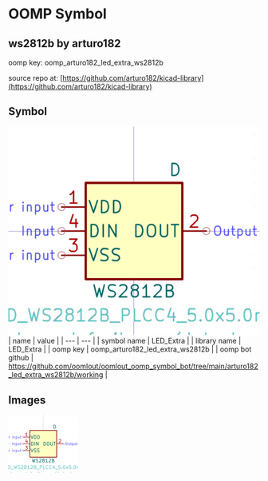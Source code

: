 # OOMP Symbol  
## ws2812b  by arturo182  
  
oomp key: oomp_arturo182_led_extra_ws2812b  
  
source repo at: [https://github.com/arturo182/kicad-library](https://github.com/arturo182/kicad-library)  
## Symbol  
  
[![working.png](working_600.png)](working.png)  
| name | value | 
| --- | --- | 
| symbol name | LED_Extra | 
| library name | LED_Extra | 
| oomp key | oomp_arturo182_led_extra_ws2812b | 
| oomp bot github | https://github.com/oomlout/oomlout_oomp_symbol_bot/tree/main/arturo182_led_extra_ws2812b/working | 
## Images  
  
[![working.png](working_140.png)](working.png)  
